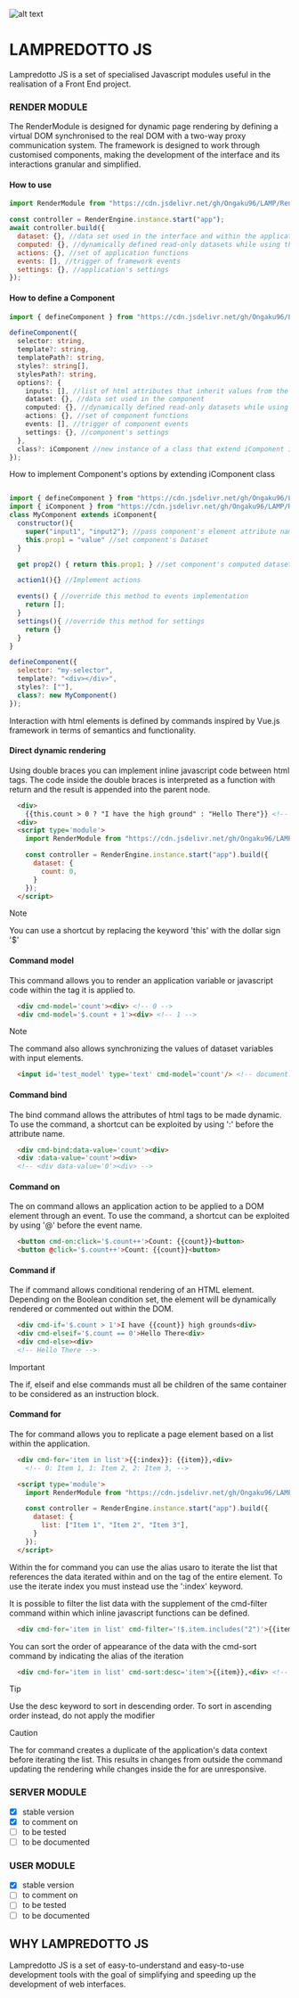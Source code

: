 ![alt text](https://www.marcobiagini.altervista.org/Projects/LampredottoJS/resources/darkcover%20Lamp.png "Lampredotto Cover")

# LAMPREDOTTO JS

Lampredotto JS is a set of specialised Javascript modules useful in the realisation of a Front End project.

### RENDER MODULE

The RenderModule is designed for dynamic page rendering by defining a virtual DOM synchronised to the real DOM with a two-way proxy communication system. The framework is designed to work through customised components, making the development of the interface and its interactions granular and simplified.

#### How to use

```javascript
import RenderModule from "https://cdn.jsdelivr.net/gh/Ongaku96/LAMP/RenderModule/LampRender.js";

const controller = RenderEngine.instance.start("app");
await controller.build({
  dataset: {}, //data set used in the interface and within the application
  computed: {}, //dynamically defined read-only datasets while using the application
  actions: {}, //set of application functions
  events: [], //trigger of framework events
  settings: {}, //application's settings
});
```

#### How to define a Component

```typescript
import { defineComponent } from "https://cdn.jsdelivr.net/gh/Ongaku96/LAMP/RenderModule/LampRender.js";

defineComponent({
  selector: string,
  template?: string,
  templatePath?: string,
  styles?: string[],
  stylesPath?: string,
  options?: {
    inputs: [], //list of html attributes that inherit values from the parent context
    dataset: {}, //data set used in the component
    computed: {}, //dynamically defined read-only datasets while using the component
    actions: {}, //set of component functions
    events: [], //trigger of component events
    settings: {}, //component's settings
  },
  class?: iComponent //new instance of a class that extend iComponent interface.
});

```

How to implement Component's options by extending iComponent class

```javascript

import { defineComponent } from "https://cdn.jsdelivr.net/gh/Ongaku96/LAMP/RenderModule/LampRender.js";
import { iComponent } from "https://cdn.jsdelivr.net/gh/Ongaku96/LAMP/RenderModule/modules/types.js";
class MyComponent extends iComponent{
  constructor(){
    super("input1", "input2"); //pass component's element attribute names for data binding
    this.prop1 = "value" //set component's Dataset
  }

  get prop2() { return this.prop1; } //set component's computed dataset

  action1(){} //Implement actions

  events() { //override this method to events implementation
    return [];
  }
  settings(){ //override this method for settings
    return {}
  }
}

defineComponent({
  selector: "my-selector",
  template?: "<div></div>",
  styles?: [""],
  class?: new MyComponent()
});

```

Interaction with html elements is defined by commands inspired by Vue.js framework in terms of semantics and functionality.

#### Direct dynamic rendering

Using double braces you can implement inline javascript code between html tags. The code inside the double braces is interpreted as a function with return and the result is appended into the parent node.

``` html
  <div>
    {{this.count > 0 ? "I have the high ground" : "Hello There"}} <!-- Hello There -->
  <div>
  <script type='module'>
    import RenderModule from "https://cdn.jsdelivr.net/gh/Ongaku96/LAMP/RenderModule/LampRender.js";

    const controller = RenderEngine.instance.start("app").build({
      dataset: {
        count: 0,
      }
    });
  </script>
```

> [!NOTE]
> You can use a shortcut by replacing the keyword 'this' with the dollar sign '$'

#### Command model

This command allows you to render an application variable or javascript code within the tag it is applied to.

``` html
  <div cmd-model='count'><div> <!-- 0 -->
  <div cmd-model='$.count + 1'><div> <!-- 1 -->
```

> [!NOTE]
> The command also allows synchronizing the values of dataset variables with input elements.

``` html
  <input id='test_model' type='text' cmd-model='count'/> <!-- document.getElementById('test_model').value => '0' -->
```

#### Command bind

The bind command allows the attributes of html tags to be made dynamic.
To use the command, a shortcut can be exploited by using ':' before the attribute name.

``` html
  <div cmd-bind:data-value='count'><div>
  <div :data-value='count'><div>
  <!-- <div data-value='0'><div> -->
```

#### Command on

The on command allows an application action to be applied to a DOM element through an event.
To use the command, a shortcut can be exploited by using '@' before the event name.

``` html
  <button cmd-on:click='$.count++'>Count: {{count}}<button>
  <button @click='$.count++'>Count: {{count}}<button>
```

#### Command if

The if command allows conditional rendering of an HTML element.
Depending on the Boolean condition set, the element will be dynamically rendered or commented out within the DOM.

``` html
  <div cmd-if='$.count > 1'>I have {{count}} high grounds<div>
  <div cmd-elseif='$.count == 0'>Hello There<div>
  <div cmd-else><div>
  <!-- Hello There -->
```

> [!IMPORTANT]
> The if, elseif and else commands must all be children of the same container to be considered as an instruction block.

#### Command for

The for command allows you to replicate a page element based on a list within the application.

``` html
  <div cmd-for='item in list'>{{:index}}: {{item}},<div>
    <!-- 0: Item 1, 1: Item 2, 2: Item 3, -->

  <script type='module'>
    import RenderModule from "https://cdn.jsdelivr.net/gh/Ongaku96/LAMP/RenderModule/LampRender.js";

    const controller = RenderEngine.instance.start("app").build({
      dataset: {
        list: ["Item 1", "Item 2", "Item 3"],
      }
    });
  </script>
```

Within the for command you can use the alias usaro to iterate the list that references the data iterated within and on the tag of the entire element.
To use the iterate index you must instead use the ':index' keyword.

It is possible to filter the list data with the supplement of the cmd-filter command within which inline javascript functions can be defined.

``` html
  <div cmd-for='item in list' cmd-filter='!$.item.includes("2")'>{{item}},<div> <!-- Item 1, Item 3, -->
```

You can sort the order of appearance of the data with the cmd-sort command by indicating the alias of the iteration

``` html
  <div cmd-for='item in list' cmd-sort:desc='item'>{{item}},<div> <!-- Item 3, Item 2, Item 1 -->
```

> [!TIP]
> Use the desc keyword to sort in descending order. To sort in ascending order instead, do not apply the modifier

> [!CAUTION]
>The for command creates a duplicate of the application's data context before iterating the list. This results in changes from outside the command updating the rendering while changes inside the for are unresponsive.

### SERVER MODULE

- [x] stable version
- [X] to comment on
- [ ] to be tested
- [ ] to be documented

### USER MODULE

- [x] stable version
- [ ] to comment on
- [ ] to be tested
- [ ] to be documented

## WHY LAMPREDOTTO JS

Lampredotto JS is a set of easy-to-understand and easy-to-use development tools with the goal of simplifying and speeding up the development of web interfaces.
